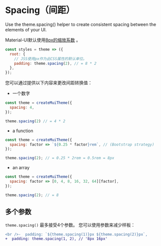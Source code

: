 # Spacing（间距）

<p class="description">Use the theme.spacing() helper to create consistent spacing between the elements of your UI.</p>

Material-UI默认使用[8px的缩放系数](https://material.io/design/layout/understanding-layout.html) 。

```js
const styles = theme => ({
  root: {
    // JSS使用px作为此CSS属性的默认单位。
    padding: theme.spacing(2), // = 8 * 2
  },
});
```

您可以通过提供以下内容来更改间距转换值：

- 一个数字

```js
const theme = createMuiTheme({
  spacing: 4,
});

theme.spacing(2) // = 4 * 2
```

- a function

```js
const theme = createMuiTheme({
  spacing: factor => `${0.25 * factor}rem`, // (Bootstrap strategy)
});

theme.spacing(2); // = 0.25 * 2rem = 0.5rem = 8px
```

- an array

```js
const theme = createMuiTheme({
  spacing: factor => [0, 4, 8, 16, 32, 64][factor],
});

theme.spacing(2); // = 8
```

## 多个参数

` theme.spacing() ` 最多接受4个参数。 您可以使用参数来减少样板：

```diff
<br />-  padding: `${theme.spacing(1)}px ${theme.spacing(2)}px`,
+  padding: theme.spacing(1, 2), // '8px 16px'
```